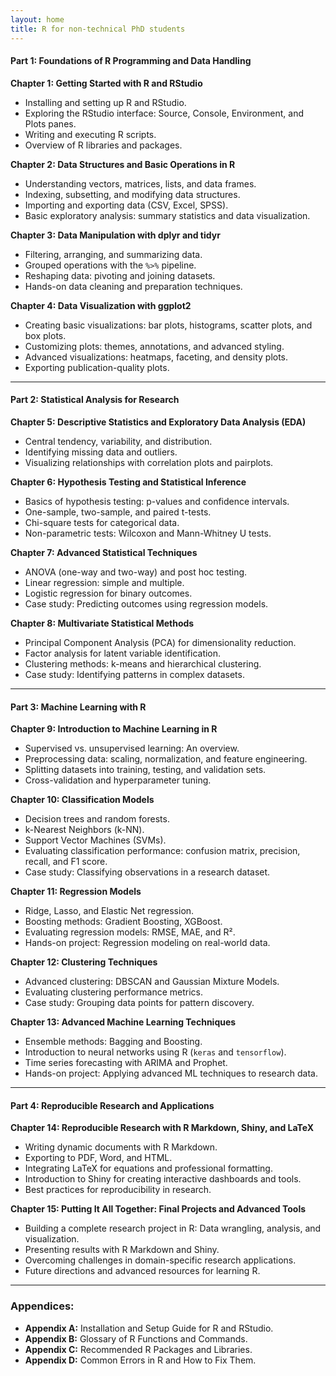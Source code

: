 ```yaml
---
layout: home
title: R for non-technical PhD students
---
```





#### **Part 1: Foundations of R Programming and Data Handling**  

**Chapter 1: Getting Started with R and RStudio**  
- Installing and setting up R and RStudio.  
- Exploring the RStudio interface: Source, Console, Environment, and Plots panes.  
- Writing and executing R scripts.  
- Overview of R libraries and packages.  

**Chapter 2: Data Structures and Basic Operations in R**  
- Understanding vectors, matrices, lists, and data frames.  
- Indexing, subsetting, and modifying data structures.  
- Importing and exporting data (CSV, Excel, SPSS).  
- Basic exploratory analysis: summary statistics and data visualization.  

**Chapter 3: Data Manipulation with dplyr and tidyr**  
- Filtering, arranging, and summarizing data.  
- Grouped operations with the `%>%` pipeline.  
- Reshaping data: pivoting and joining datasets.  
- Hands-on data cleaning and preparation techniques.  

**Chapter 4: Data Visualization with ggplot2**  
- Creating basic visualizations: bar plots, histograms, scatter plots, and box plots.  
- Customizing plots: themes, annotations, and advanced styling.  
- Advanced visualizations: heatmaps, faceting, and density plots.  
- Exporting publication-quality plots.  

---

#### **Part 2: Statistical Analysis for Research**  

**Chapter 5: Descriptive Statistics and Exploratory Data Analysis (EDA)**  
- Central tendency, variability, and distribution.  
- Identifying missing data and outliers.  
- Visualizing relationships with correlation plots and pairplots.  

**Chapter 6: Hypothesis Testing and Statistical Inference**  
- Basics of hypothesis testing: p-values and confidence intervals.  
- One-sample, two-sample, and paired t-tests.  
- Chi-square tests for categorical data.  
- Non-parametric tests: Wilcoxon and Mann-Whitney U tests.  

**Chapter 7: Advanced Statistical Techniques**  
- ANOVA (one-way and two-way) and post hoc testing.  
- Linear regression: simple and multiple.  
- Logistic regression for binary outcomes.  
- Case study: Predicting outcomes using regression models.  

**Chapter 8: Multivariate Statistical Methods**  
- Principal Component Analysis (PCA) for dimensionality reduction.  
- Factor analysis for latent variable identification.  
- Clustering methods: k-means and hierarchical clustering.  
- Case study: Identifying patterns in complex datasets.  

---

#### **Part 3: Machine Learning with R**  

**Chapter 9: Introduction to Machine Learning in R**  
- Supervised vs. unsupervised learning: An overview.  
- Preprocessing data: scaling, normalization, and feature engineering.  
- Splitting datasets into training, testing, and validation sets.  
- Cross-validation and hyperparameter tuning.  

**Chapter 10: Classification Models**  
- Decision trees and random forests.  
- k-Nearest Neighbors (k-NN).  
- Support Vector Machines (SVMs).  
- Evaluating classification performance: confusion matrix, precision, recall, and F1 score.  
- Case study: Classifying observations in a research dataset.  

**Chapter 11: Regression Models**  
- Ridge, Lasso, and Elastic Net regression.  
- Boosting methods: Gradient Boosting, XGBoost.  
- Evaluating regression models: RMSE, MAE, and R².  
- Hands-on project: Regression modeling on real-world data.  

**Chapter 12: Clustering Techniques**  
- Advanced clustering: DBSCAN and Gaussian Mixture Models.  
- Evaluating clustering performance metrics.  
- Case study: Grouping data points for pattern discovery.  

**Chapter 13: Advanced Machine Learning Techniques**  
- Ensemble methods: Bagging and Boosting.  
- Introduction to neural networks using R (`keras` and `tensorflow`).  
- Time series forecasting with ARIMA and Prophet.  
- Hands-on project: Applying advanced ML techniques to research data.  

---

#### **Part 4: Reproducible Research and Applications**  

**Chapter 14: Reproducible Research with R Markdown, Shiny, and LaTeX**  
- Writing dynamic documents with R Markdown.  
- Exporting to PDF, Word, and HTML.  
- Integrating LaTeX for equations and professional formatting.  
- Introduction to Shiny for creating interactive dashboards and tools.  
- Best practices for reproducibility in research.  

**Chapter 15: Putting It All Together: Final Projects and Advanced Tools**  
- Building a complete research project in R: Data wrangling, analysis, and visualization.  
- Presenting results with R Markdown and Shiny.  
- Overcoming challenges in domain-specific research applications.  
- Future directions and advanced resources for learning R.  

---

### **Appendices:**  
- **Appendix A:** Installation and Setup Guide for R and RStudio.  
- **Appendix B:** Glossary of R Functions and Commands.  
- **Appendix C:** Recommended R Packages and Libraries.  
- **Appendix D:** Common Errors in R and How to Fix Them.  
